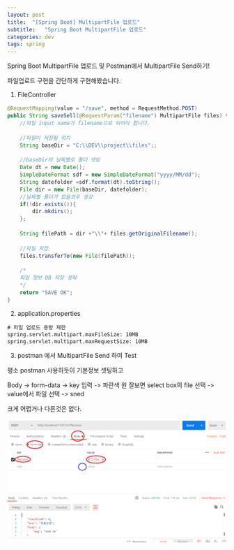 ```yaml
---
layout: post
title:  "[Spring Boot] MultipartFile 업로드"
subtitle:   "Spring Boot MultipartFile 업로드"
categories: dev
tags: spring
---
```


Spring Boot MultipartFile 업로드 및 Postman에서 MultipartFile Send하기!

파일업로드 구현을 간단하게 구현해봤습니다.

1. FileController

```java
@RequestMapping(value = "/save", method = RequestMethod.POST)
public String saveSell(@RequestParam("filename") MultipartFile files) throws Exception {
    //파일 input name가 filename으로 되어야 합니다.

    //파일이 저장될 위치
    String baseDir = "C:\\DEV\\project\\files";;
    
    //baseDir의 날짜별로 폴더 셋팅
    Date dt = new Date();
    SimpleDateFormat sdf = new SimpleDateFormat("yyyy/MM/dd");
    String datefolder =sdf.format(dt).toString();
    File dir = new File(baseDir, datefolder);
    //날짜별 폴더가 없을경우 생성
    if(!dir.exists()){
        dir.mkdirs();
    };

    String filePath = dir +"\\"+ files.getOriginalFilename();

    //파일 저장
    files.transferTo(new File(filePath));
    
    /*
    파일 정보 DB 저장 생략
    */
    return "SAVE OK";
}

```

2. application.properties
``` 
# 파일 업로드 용량 제한
spring.servlet.multipart.maxFileSize: 10MB
spring.servlet.multipart.maxRequestSize: 10MB
```



3. postman 에서 MultipartFile Send 하여 Test

평소 postman 사용하듯이 기본정보 셋팅하고


Body -> form-data -> key 입력 -> 파란색 원 잘보면 select box의 file 선택 -> value에서 파일 선택 -> sned


크게 어렵거나 다른것은 없다.

![img](../assets/img/2020-12-30-1.PNG)